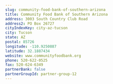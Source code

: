```yaml
---
slug: community-food-bank-of-southern-arizona
title: Community Food Bank of Southern Arizona
address: 3003 South Country Club Road
address2: PO Box 26727
cityIndexKey: city-az-tucson
city: Tucson
state: AZ
postal: 85726
longitude: -110.9250887
latitude: 32.1887434
website: www.communityfoodbank.org
phone: 520-622-0525
fax: 520-624-6349
partnerBank: false
partnerGroupId: partner-group-12
---
```

